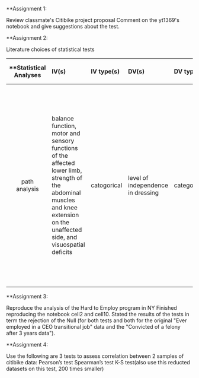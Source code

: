 **Assignment 1:

Review classmate's Citibike project proposal
Comment on the yt1369's notebook and give suggestions about the test.




**Assignment 2:

Literature choices of statistical tests

| **Statistical Analyses	|  IV(s)  |  IV type(s) |  DV(s)  |  DV type(s)  |  Control Var | Control Var type  | Question to be answered | _H0_ | alpha | link to paper **| 
|:----------:|:----------|:------------|:-------------|:-------------|:------------|:------------- |:------------------|:----:|:-------:|:-------|
 path analysis |balance function, motor and sensory functions of the affected lower limb, strength of the abdominal muscles and knee extension on the unaffected side, and visuospatial deficits|catogorical| level of independence in dressing|categorical|Patients with stroke|catogorical |is there a causal relationship between the dressing performance and age, time post stroke, balance function, motor and sensory functions of the affected lower limb, strength of the abdominal muscles and knee extension on the unaffected side, and visuospatial deficits|there is a causal relationship between the dressing performance and age, time post stroke, balance function, motor and sensory functions of the affected lower limb, strength of the abdominal muscles and knee extension on the unaffected side, and visuospatial deficits|0.05|[Hierarchy of Dysfunction Related to Dressing Performance in Stroke Patients: A Path Analysis Study](http://journals.plos.org/plosone/article?id=10.1371/journal.pone.0164007)|



**Assignment 3:

Reproduce the analysis of the Hard to Employ program in NY
Finished reproducing the notebook cell2 and cell10.
Stated the results of the tests in term the rejection of the Null (for both tests and both for the original "Ever employed in a CEO transitional job" data and the "Convicted of a felony after 3 years data").



**Assignment 4:

Use the following are 3 tests to assess correlation between 2 samples of citibike data:
Pearson’s test
Spearman’s test
K-S test(also use this reducted datasets on this test, 200 times smaller)
